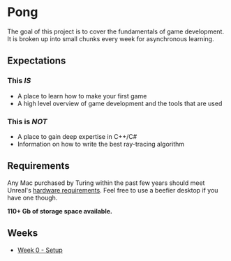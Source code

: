 # Pong

The goal of this project is to cover the fundamentals of game development. It is broken up into small chunks every week for asynchronous learning.

## Expectations

### This *IS*

* A place to learn how to make your first game
* A high level overview of game development and the tools that are used

### This is *NOT*

* A place to gain deep expertise in C++/C#
* Information on how to write the best ray-tracing algorithm

## Requirements

Any Mac purchased by Turing within the past few years should meet Unreal's [hardware requirements](https://docs.unrealengine.com/5.2/en-US/hardware-and-software-specifications-for-unreal-engine/). Feel free to use a beefier desktop if you have one though.

**110+ Gb of storage space available.**

## Weeks

* [Week 0 - Setup](./Week0.md)